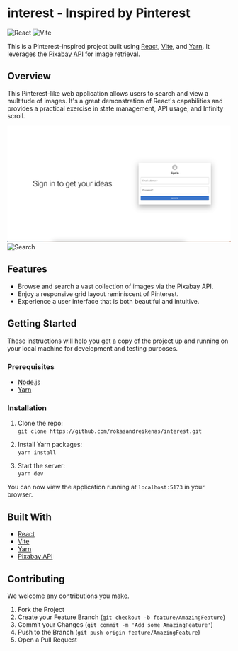 # interest - Inspired by Pinterest 

![React](https://img.shields.io/badge/-React-blue?style=flat-square&logo=React)
![Vite](https://img.shields.io/badge/-Vite-blue?style=flat-square&logo=Vite)

This is a Pinterest-inspired project built using [React](https://reactjs.org/), [Vite](https://vitejs.dev/), and [Yarn](https://yarnpkg.com/). It leverages the [Pixabay API](https://pixabay.com/api/docs/) for image retrieval.

## Overview 

This Pinterest-like web application allows users to search and view a multitude of images. It's a great demonstration of React's capabilities and provides a practical exercise in state management, API usage, and Infinity scroll.

![Login](./screenshots/login.png)
![Search](./screenshots/search.png)

## Features

- Browse and search a vast collection of images via the Pixabay API.
- Enjoy a responsive grid layout reminiscent of Pinterest.
- Experience a user interface that is both beautiful and intuitive.

## Getting Started

These instructions will help you get a copy of the project up and running on your local machine for development and testing purposes.

### Prerequisites

- [Node.js](https://nodejs.org/en/)
- [Yarn](https://yarnpkg.com/)

### Installation

1. Clone the repo:  
   `git clone https://github.com/rokasandreikenas/interest.git`

2. Install Yarn packages:  
   `yarn install`

3. Start the server:  
   `yarn dev`

You can now view the application running at `localhost:5173` in your browser.

## Built With

- [React](https://reactjs.org/)
- [Vite](https://vitejs.dev/)
- [Yarn](https://yarnpkg.com/)
- [Pixabay API](https://pixabay.com/api/docs/)

## Contributing

We welcome any contributions you make.

1. Fork the Project
2. Create your Feature Branch (`git checkout -b feature/AmazingFeature`)
3. Commit your Changes (`git commit -m 'Add some AmazingFeature'`)
4. Push to the Branch (`git push origin feature/AmazingFeature`)
5. Open a Pull Request
